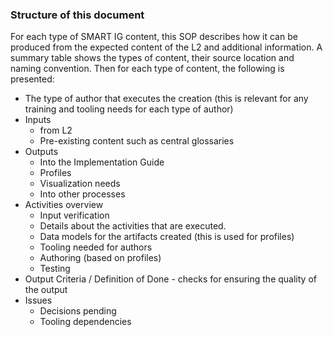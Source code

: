 ### **Structure of this document**
For each type of SMART IG content, this SOP describes how it can be produced from the expected content of the L2 and additional information. A summary table shows the types of content, their source location and naming convention. Then for each type of content, the following is presented:

* The type of author that executes the creation (this is relevant for any training and tooling needs for each type of author)
* Inputs 
  - from L2
  - Pre-existing content such as central glossaries
* Outputs
  - Into the Implementation Guide
  - Profiles 
  - Visualization needs
  - Into other processes
* Activities overview
  - Input verification  
  - Details about the activities that are executed. 
  - Data models for the artifacts created (this is used for profiles) 
  - Tooling needed for authors 
  - Authoring (based on profiles) 
  - Testing 
* Output Criteria / Definition of Done - checks for ensuring the quality of the output
* Issues
  - Decisions pending
  - Tooling dependencies
